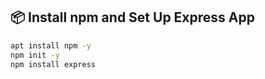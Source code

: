 ## 📦 Install npm and Set Up Express App
```bash
apt install npm -y
npm init -y
npm install express





